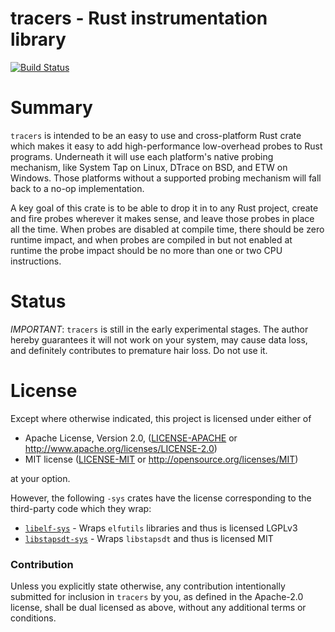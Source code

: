 # tracers - Rust instrumentation library

[![Build Status](https://dev.azure.com/anelson-open-source/tracers/_apis/build/status/anelson.tracers?branchName=master)](https://dev.azure.com/anelson-open-source/tracers/_build/latest?definitionId=4&branchName=master)

# Summary

`tracers` is intended to be an easy to use and cross-platform Rust crate which makes it easy to add high-performance
low-overhead probes to Rust programs.  Underneath it will use each platform's native probing mechanism, like System Tap
on Linux, DTrace on BSD, and ETW on Windows.  Those platforms without a supported probing mechanism will fall back to
a no-op implementation.

A key goal of this crate is to be able to drop it in to any Rust project, create and fire probes wherever it makes
sense, and leave those probes in place all the time.  When probes are disabled at compile time, there should be zero
runtime impact, and when probes are compiled in but not enabled at runtime the probe impact should be no more than one
or two CPU instructions.

# Status

*IMPORTANT*: `tracers` is still in the early experimental stages.  The author hereby guarantees it will not work on
your system, may cause data loss, and definitely contributes to premature hair loss.  Do not use it.

# License

Except where otherwise indicated, this project is licensed under either of

 * Apache License, Version 2.0, ([LICENSE-APACHE](LICENSE-APACHE) or http://www.apache.org/licenses/LICENSE-2.0)
 * MIT license ([LICENSE-MIT](LICENSE-MIT) or http://opensource.org/licenses/MIT)

at your option.

However, the following `-sys` crates have the license
corresponding to the third-party code which they wrap:

* [`libelf-sys`](libelf-sys/) - Wraps `elfutils` libraries and thus is licensed LGPLv3
* [`libstapsdt-sys`](libstapsdt-sys/) - Wraps `libstapsdt` and thus is licensed MIT

### Contribution

Unless you explicitly state otherwise, any contribution intentionally submitted
for inclusion in `tracers` by you, as defined in the Apache-2.0 license, shall be
dual licensed as above, without any additional terms or conditions.


